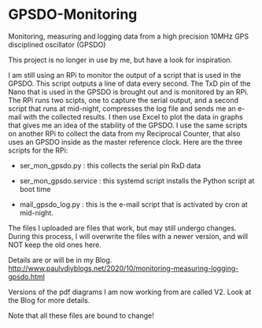 # GPSDO-Monitoring
Monitoring, measuring and logging data from a high precision 10MHz GPS disciplined oscillator (GPSDO)

This project is no longer in use by me, but have a look for inspiration.

I am still using an RPi to monitor the output of a script that is used in the GPSDO. This script outputs a line of data every second. The TxD pin of the Nano that is used in the GPSDO is brought out and is monitored by an RPi. The RPi runs two scipts, one to capture the serial output, and a second script that runs at mid-night, compresses the log file and sends me an e-mail with the collected results. I then use Excel to plot the data in graphs that gives me an idea of the stability of the GPSDO. I use the same scripts on another RPi to collect the data from my Reciprocal Counter, that also uses an GPSDO inside as the master reference clock.
Here are the three scripts for the RPi:

  - ser_mon_gpsdo.py  : this collects the serial pin RxD data
  
  - ser_mon_gpsdo.service : this systemd script installs the Python script at boot time
  
  - mail_gpsdo_log.py : this is the e-mail script that is activated by cron at mid-night.
  

The files I uploaded are files that work, but may still undergo changes. During this process, I will overwrite the files with a newer version, and will NOT keep the old ones here.

Details are or will be in my Blog.  http://www.paulvdiyblogs.net/2020/10/monitoring-measuring-logging-gpsdo.html

Versions of the pdf diagrams I am now working from are called V2. Look at the Blog for more details.

Note that all these files are bound to change!
